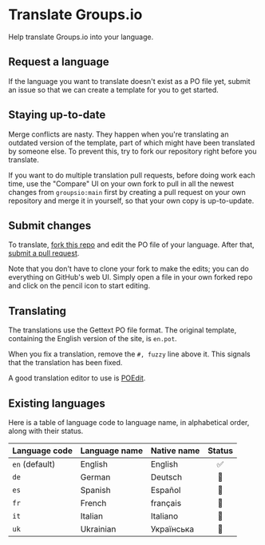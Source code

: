 # Translate Groups.io

Help translate Groups.io into your language.

## Request a language

If the language you want to translate doesn't exist as a PO file yet, submit an issue so that we can create a template for you to get started.

## Staying up-to-date

Merge conflicts are nasty. They happen when you're translating an outdated version of the template, part of which might have been translated by someone else. To prevent this, try to fork our repository right before you translate.

If you want to do multiple translation pull requests, before doing work each time, use the "Compare" UI on your own fork to pull in all the newest changes from `groupsio:main` first by creating a pull request on your own repository and merge it in yourself, so that your own copy is up-to-update.

## Submit changes

To translate, [fork this repo](https://guides.github.com/activities/forking/) and edit the PO file of your language. After that, [submit a pull request](https://guides.github.com/activities/forking/).

Note that you don't have to clone your fork to make the edits; you can do everything on GitHub's web UI. Simply open a file in your own forked repo and click on the pencil icon to start editing.

## Translating

The translations use the Gettext PO file format. The original template, containing the English version of the site, is `en.pot`.

When you fix a translation, remove the `#, fuzzy` line above it. This signals that the translation has been fixed.

A good translation editor to use is [POEdit](https://poedit.net/).

## Existing languages

Here is a table of language code to language name, in alphabetical order, along with their status.

| Language code | Language name | Native name | Status |
| --- | --- | --- | :---: |
| `en` (default) | English | English | ✅ |
| `de` | German | Deutsch | 🚧 |
| `es` | Spanish | Español | 🚧 |
| `fr` | French | français | 🚧 |
| `it` | Italian | Italiano | 🚧 |
| `uk` | Ukrainian | Українська | 🚧 |


